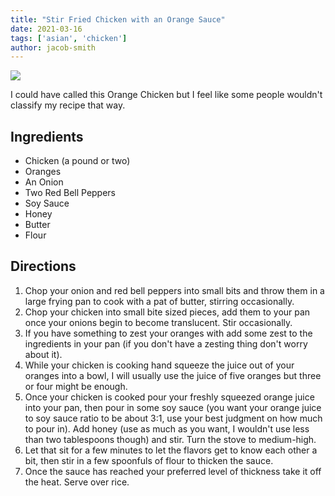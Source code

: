 ```yaml
---
title: "Stir Fried Chicken with an Orange Sauce"
date: 2021-03-16
tags: ['asian', 'chicken']
author: jacob-smith
---
```


![](/pix/stir-fried-chicken-with-an-orange-sauce.webp)

I could have called this Orange Chicken but I feel like some people wouldn't classify my recipe that way.

## Ingredients

- Chicken (a pound or two)
- Oranges
- An Onion
- Two Red Bell Peppers
- Soy Sauce
- Honey
- Butter
- Flour

## Directions

1. Chop your onion and red bell peppers into small bits and throw them in a large frying pan to cook with a pat of butter, stirring occasionally.
2. Chop your chicken into small bite sized pieces, add them to your pan once your onions begin to become translucent. Stir occasionally.
3. If you have something to zest your oranges with add some zest to the ingredients in your pan (if you don't have a zesting thing don't worry about it).
4. While your chicken is cooking hand squeeze the juice out of your oranges into a bowl, I will usually use the juice of five oranges but three or four might be enough.
5. Once your chicken is cooked pour your freshly squeezed orange juice into your pan, then pour in some soy sauce (you want your orange juice to soy sauce ratio to be about 3:1, use your best judgment on how much to pour in). Add honey (use as much as you want, I wouldn't use less than two tablespoons though) and stir. Turn the stove to medium-high.
6. Let that sit for a few minutes to let the flavors get to know each other a bit, then stir in a few spoonfuls of flour to thicken the sauce.
7. Once the sauce has reached your preferred level of thickness take it off the heat. Serve over rice.
